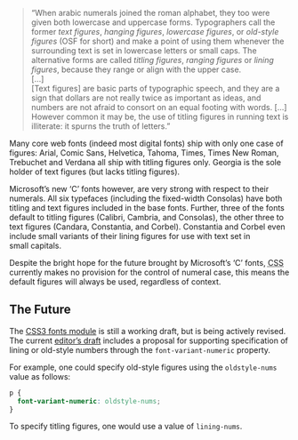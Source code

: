 
<blockquote class='quote-from-book'>	<p><span class='ic'>“</span>When arabic numerals joined the roman alphabet, they too were given both lowercase and uppercase forms. Typographers call the former <cite>text figures</cite>, <cite>hanging figures</cite>, <cite>lowercase figures</cite>, or <cite>old-style figures</cite> <span class='bracket'>(</span>OSF for short<span class='bracket'>)</span> and make a point of using them whenever the surrounding text is set in lowercase letters or small caps. The alternative forms are called <cite>titling figures</cite>, <cite>ranging figures</cite> or <cite>lining figures</cite>, because they range or align with the upper&nbsp;case.<br />
<span class='bracket'>[</span>…<span class='bracket'>]</span><br />
<span class='bracket'>[</span>Text figures<span class='bracket'>]</span> are basic parts of typographic speech, and they are a sign that dollars are not really twice as important as ideas, and numbers are not afraid to consort on an equal footing with words. <span class='bracket'>[</span>…<span class='bracket'>]</span> However common it may be, the use of titling figures in running text is illiterate: it spurns the truth of letters.”</p>
 </blockquote>
<p>Many core web fonts <span class='bracket'>(</span>indeed most digital fonts<span class='bracket'>)</span> ship with only one case of figures: Arial, Comic Sans, Helvetica, Tahoma, Times, Times New Roman, Trebuchet and Verdana all ship with titling figures only. Georgia is the sole holder of text figures <span class='bracket'>(</span>but lacks titling&nbsp;figures<span class='bracket'>)</span>.</p>

<p>Microsoft’s new ‘C’ fonts however, are very strong with respect to their numerals. All six typefaces <span class='bracket'>(</span>including the fixed-width Consolas<span class='bracket'>)</span> have both titling and text figures included in the base fonts. Further, three of the fonts default to titling figures <span class='bracket'>(</span>Calibri, Cambria, and Consolas<span class='bracket'>)</span>, the other three to text figures <span class='bracket'>(</span>Candara, Constantia, and Corbel<span class='bracket'>)</span>. Constantia and Corbel even include small variants of their lining figures for use with text set in small&nbsp;capitals.</p>

<p>Despite the bright hope for the future brought by Microsoft’s ‘C’ fonts, <abbr title="Cascading Style Sheets">CSS</abbr> currently makes no provision for the control of numeral case, this means the default figures will always be used, regardless of&nbsp;context.</p>

<h2>The&nbsp;Future</h2>

<p>The <a href="http://www.w3.org/TR/css3-fonts/"><abbr>CSS3</abbr>&nbsp;fonts module</a> is still a working draft, but is being actively revised. The current <a href="http://dev.w3.org/csswg/css3-fonts/">editor’s draft</a> includes a proposal for supporting specification of lining or old-style numbers through the <code>font-variant-numeric</code>&nbsp;property.</p>

<p>For example, one could specify old-style figures using the <code>oldstyle-nums</code> value as&nbsp;follows:</p>

```css
p {
  font-variant-numeric: oldstyle-nums;
}
```

<p>To specify titling figures, one would use a value of <code>lining-nums</code>.</p>
